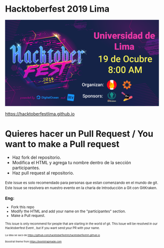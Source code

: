 # Hacktoberfest 2019 Lima

![hacktoberfestlima](img/hacktoberfestlima.jpeg)

https://hacktoberfestlima.github.io

# **Quieres hacer un Pull Request / You want to make a Pull request**

* Haz fork del repositorio.
* Modifica el HTML y agrega tu nombre dentro de la sección participantes. 
* Haz pull request al repositorio.

<small>Este issue es solo recomendado para personas que estan comenzando en el mundo de git. Este Issue se resolvera en nuestro evento en la charla de Introducción a Git con GitKraken.

### Eng:

* Fork this repo
* Modify the HTML and add your name on the "participantes" section.
* Make a Pull request.

<small> This issue is only recommend for people that are starting in the world of git. This Issue will be resolved in our Hacktoberfest Event , but If you want send your PR with your name.


<small>La idea se saco de https://github.com/hacktoberfestnh/hacktoberfestnh.github.io</small>

<small>Boostrat theme from https://bootstrapmade.com</small>
